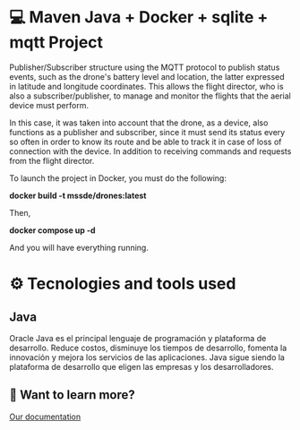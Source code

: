 # 💻 Maven Java + Docker + sqlite + mqtt Project

Publisher/Subscriber structure using the MQTT protocol to publish status events, such as the drone's battery level and location, the latter expressed in latitude and longitude coordinates. This allows the flight director, who is also a subscriber/publisher, to manage and monitor the flights that the aerial device must perform.

In this case, it was taken into account that the drone, as a device, also functions as a publisher and subscriber, since it must send its status every so often in order to know its route and be able to track it in case of loss of connection with the device. In addition to receiving commands and requests from the flight director.

To launch the project in Docker, you must do the following:

**docker build -t mssde/drones:latest**

Then,

**docker compose up -d**

And you will have everything running.

# ⚙️ Tecnologies and tools used

## Java 

Oracle Java es el principal lenguaje de programación y plataforma de desarrollo. Reduce costos, disminuye los tiempos de desarrollo, fomenta la innovación y mejora los servicios de las aplicaciones. Java sigue siendo la plataforma de desarrollo que eligen las empresas y los desarrolladores. 

## 👀 Want to learn more?

[Our documentation](https://www.java.com/es/)

